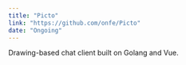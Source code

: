 ```yaml
---
title: "Picto"
link: "https://github.com/onfe/Picto"
date: "Ongoing"
---
```


Drawing-based chat client built on Golang and Vue.
